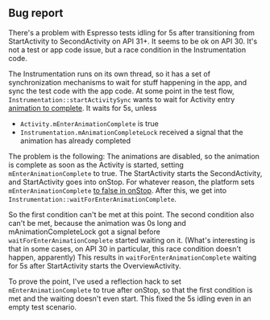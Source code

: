 ## Bug report

There's a problem with Espresso tests idling for 5s after transitioning
from StartActivity to SecondActivity on API 31+. It seems to be ok on API 30.
It's not a test or app code issue, but a race condition in the Instrumentation code.

The Instrumentation runs on its own thread, so it has a set of synchronization mechanisms to wait for stuff happening in the app,
and sync the test code with the app code.
At some point in the test flow, `Instrumentation::startActivitySync` wants to wait for Activity entry [animation to complete](https://cs.android.com/android/platform/superproject/main/+/main:frameworks/base/core/java/android/app/Instrumentation.java;drc=549506b4c3cfb21f153e4913c280020e8b2e6f78;l=446).
It waits for 5s, unless
- `Activity.mEnterAnimationComplete` is true
- `Instrumentation.mAnimationCompleteLock` received a signal that the animation has already completed
  
The problem is the following:
The animations are disabled, so the animation is complete as soon as the Activity is started,
setting `mEnterAnimationComplete` to true.
The StartActivity starts the SecondActivity, and StartActivity goes into onStop.
For whatever reason, the platform sets `mEnterAnimationComplete` [to false in onStop](https://cs.android.com/android/platform/superproject/main/+/main:frameworks/base/core/java/android/app/Activity.java;l=2720).
After this, we get into `Instrumentation::waitForEnterAnimationComplete`.

So the first condition can't be met at this point.
The second condition also can't be met, because the animation was 0s long and mAnimationCompleteLock got a signal before
`waitForEnterAnimationComplete` started waiting on it.
(What's interesting is that in some cases, on API 30 in particular, this race condition doesn't happen, apparently)
This results in `waitForEnterAnimationComplete` waiting for 5s after StartActivity starts the OverviewActivity.

To prove the point, I've used a reflection hack to set `mEnterAnimationComplete` to true after onStop,
so that the first condition is met and the waiting doesn't even start.
This fixed the 5s idling even in an empty test scenario.
